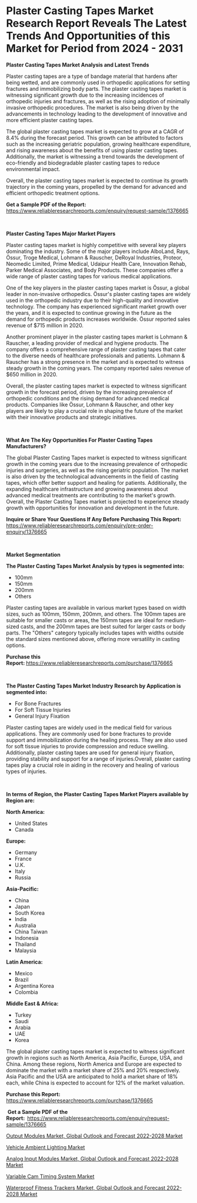 <p><h1>Plaster Casting Tapes Market Research Report Reveals The Latest Trends And Opportunities of this Market for Period from 2024 - 2031</h1></p><p><strong>Plaster Casting Tapes Market Analysis and Latest Trends</strong></p>
<p><p>Plaster casting tapes are a type of bandage material that hardens after being wetted, and are commonly used in orthopedic applications for setting fractures and immobilizing body parts. The plaster casting tapes market is witnessing significant growth due to the increasing incidences of orthopedic injuries and fractures, as well as the rising adoption of minimally invasive orthopedic procedures. The market is also being driven by the advancements in technology leading to the development of innovative and more efficient plaster casting tapes.</p><p>The global plaster casting tapes market is expected to grow at a CAGR of 8.4% during the forecast period. This growth can be attributed to factors such as the increasing geriatric population, growing healthcare expenditure, and rising awareness about the benefits of using plaster casting tapes. Additionally, the market is witnessing a trend towards the development of eco-friendly and biodegradable plaster casting tapes to reduce environmental impact.</p><p>Overall, the plaster casting tapes market is expected to continue its growth trajectory in the coming years, propelled by the demand for advanced and efficient orthopedic treatment options.</p></p>
<p><strong>Get a Sample PDF of the Report:&nbsp;</strong> <a href="https://www.reliableresearchreports.com/enquiry/request-sample/1376665">https://www.reliableresearchreports.com/enquiry/request-sample/1376665</a></p>
<p>&nbsp;</p>
<p><strong>Plaster Casting Tapes Major Market Players</strong></p>
<p><p>Plaster casting tapes market is highly competitive with several key players dominating the industry. Some of the major players include AlboLand, Rays, Össur, Troge Medical, Lohmann & Rauscher, DeRoyal Industries, Proteor, Neomedic Limited, Prime Medical, Udaipur Health Care, Innovation Rehab, Parker Medical Associates, and Body Products. These companies offer a wide range of plaster casting tapes for various medical applications.</p><p>One of the key players in the plaster casting tapes market is Össur, a global leader in non-invasive orthopedics. Össur's plaster casting tapes are widely used in the orthopedic industry due to their high-quality and innovative technology. The company has experienced significant market growth over the years, and it is expected to continue growing in the future as the demand for orthopedic products increases worldwide. Össur reported sales revenue of $715 million in 2020.</p><p>Another prominent player in the plaster casting tapes market is Lohmann & Rauscher, a leading provider of medical and hygiene products. The company offers a comprehensive range of plaster casting tapes that cater to the diverse needs of healthcare professionals and patients. Lohmann & Rauscher has a strong presence in the market and is expected to witness steady growth in the coming years. The company reported sales revenue of $650 million in 2020.</p><p>Overall, the plaster casting tapes market is expected to witness significant growth in the forecast period, driven by the increasing prevalence of orthopedic conditions and the rising demand for advanced medical products. Companies like Össur, Lohmann & Rauscher, and other key players are likely to play a crucial role in shaping the future of the market with their innovative products and strategic initiatives.</p></p>
<p>&nbsp;</p>
<p><strong>What Are The Key Opportunities For Plaster Casting Tapes Manufacturers?</strong></p>
<p><p>The global Plaster Casting Tapes market is expected to witness significant growth in the coming years due to the increasing prevalence of orthopedic injuries and surgeries, as well as the rising geriatric population. The market is also driven by the technological advancements in the field of casting tapes, which offer better support and healing for patients. Additionally, the expanding healthcare infrastructure and growing awareness about advanced medical treatments are contributing to the market's growth. Overall, the Plaster Casting Tapes market is projected to experience steady growth with opportunities for innovation and development in the future.</p></p>
<p><strong>Inquire or Share Your Questions If Any Before Purchasing This Report:</strong> <a href="https://www.reliableresearchreports.com/enquiry/pre-order-enquiry/1376665">https://www.reliableresearchreports.com/enquiry/pre-order-enquiry/1376665</a></p>
<p>&nbsp;</p>
<p><strong>Market Segmentation</strong></p>
<p><strong>The Plaster Casting Tapes Market Analysis by types is segmented into:</strong></p>
<p><ul><li>100mm</li><li>150mm</li><li>200mm</li><li>Others</li></ul></p>
<p><p>Plaster casting tapes are available in various market types based on width sizes, such as 100mm, 150mm, 200mm, and others. The 100mm tapes are suitable for smaller casts or areas, the 150mm tapes are ideal for medium-sized casts, and the 200mm tapes are best suited for larger casts or body parts. The "Others" category typically includes tapes with widths outside the standard sizes mentioned above, offering more versatility in casting options.</p></p>
<p><strong>Purchase this Report:&nbsp;</strong><a href="https://www.reliableresearchreports.com/purchase/1376665">https://www.reliableresearchreports.com/purchase/1376665</a></p>
<p>&nbsp;</p>
<p><strong>The Plaster Casting Tapes Market Industry Research by Application is segmented into:</strong></p>
<p><ul><li>For Bone Fractures</li><li>For Soft Tissue Injuries</li><li>General Injury Fixation</li></ul></p>
<p><p>Plaster casting tapes are widely used in the medical field for various applications. They are commonly used for bone fractures to provide support and immobilization during the healing process. They are also used for soft tissue injuries to provide compression and reduce swelling. Additionally, plaster casting tapes are used for general injury fixation, providing stability and support for a range of injuries.Overall, plaster casting tapes play a crucial role in aiding in the recovery and healing of various types of injuries.</p></p>
<p>&nbsp;</p>
<p><strong>In terms of Region, the Plaster Casting Tapes Market Players available by Region are:</strong></p>
<p>
    <p> <strong> North America: </strong>
        <ul>
            <li>United States</li>
            <li>Canada</li>
        </ul>
        </p> 
    <p> <strong> Europe: </strong>
        <ul>
            <li>Germany</li>
            <li>France</li>
            <li>U.K.</li>
            <li>Italy</li>
            <li>Russia</li>
        </ul>
        </p> 
    <p> <strong> Asia-Pacific: </strong>
        <ul>
            <li>China</li>
            <li>Japan</li>
            <li>South Korea</li>
            <li>India</li>
            <li>Australia</li>
            <li>China Taiwan</li>
            <li>Indonesia</li>
            <li>Thailand</li>
            <li>Malaysia</li>
        </ul>
        </p> 
    <p> <strong> Latin America: </strong>
        <ul>
            <li>Mexico</li>
            <li>Brazil</li>
            <li>Argentina Korea</li>
            <li>Colombia</li>
        </ul>
        </p> 
    <p> <strong> Middle East & Africa: </strong>
        <ul>
            <li>Turkey</li>
            <li>Saudi</li>
            <li>Arabia</li>
            <li>UAE</li>
            <li>Korea</li>
        </ul>
    </p>
    </p>
<p><p>The global plaster casting tapes market is expected to witness significant growth in regions such as North America, Asia Pacific, Europe, USA, and China. Among these regions, North America and Europe are expected to dominate the market with a market share of 25% and 20% respectively. Asia Pacific and the USA are anticipated to hold a market share of 18% each, while China is expected to account for 12% of the market valuation.</p></p>
<p><strong>Purchase this Report: </strong><a href="https://www.reliableresearchreports.com/purchase/1376665">https://www.reliableresearchreports.com/purchase/1376665</a></p>
<p>&nbsp;<strong>Get a Sample PDF of the Report:&nbsp;&nbsp;</strong><a href="https://www.reliableresearchreports.com/enquiry/request-sample/1376665">https://www.reliableresearchreports.com/enquiry/request-sample/1376665</a></p>
<p><strong></strong></p>
<p><p><a href="https://angry-finch-aaf.notion.site/Output-Modules-Market-Global-Outlook-and-Forecast-2022-2028-Market-Research-Report-Provides-Critica-0189e063ab994d95a05a3a4143ec0163">Output Modules Market, Global Outlook and Forecast 2022-2028 Market</a></p><p><a href="https://view.publitas.com/reportprime-1/vehicle-ambient-lighting-market-offer-valuable-insights-into-market-size-market-share-market-trends-and-projections-spanning-from-2024-to-2031/">Vehicle Ambient Lighting Market</a></p><p><a href="https://automatic-knee-4c7.notion.site/Analog-Input-Modules-Market-Global-Outlook-and-Forecast-2022-2028-Market-A-Comprehensive-Report-of-384e3461ac504ce79ccc4bd085df4029">Analog Input Modules Market, Global Outlook and Forecast 2022-2028 Market</a></p><p><a href="https://view.publitas.com/reportprime-1/variable-cam-timing-system-market-provides-detailed-segmentation-of-this-market-based-on-type-application-and-region-and-forecast-for-the-period-from-2024-2031/">Variable Cam Timing System Market</a></p><p><a href="https://pretty-mail-caf.notion.site/Waterproof-Fitness-Trackers-Market-Global-Outlook-and-Forecast-2022-2028-Market-Research-Report-Pro-e531eb7510be4e4785b028e537d205fe">Waterproof Fitness Trackers Market, Global Outlook and Forecast 2022-2028 Market</a></p></p>